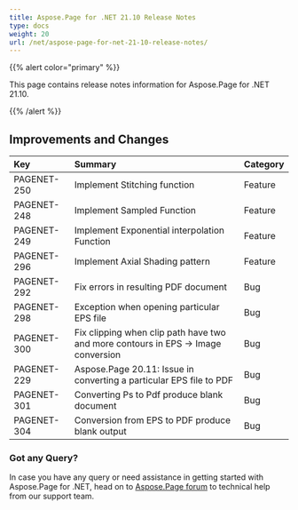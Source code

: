 ```yaml
---
title: Aspose.Page for .NET 21.10 Release Notes
type: docs
weight: 20
url: /net/aspose-page-for-net-21-10-release-notes/
---
```


{{% alert color="primary" %}}

This page contains release notes information for Aspose.Page for .NET 21.10.

{{% /alert %}}
## **Improvements and Changes**

|**Key**|**Summary**|**Category**|
| :- | :- | :- |
|PAGENET-250|Implement Stitching function|Feature|
|PAGENET-248|Implement Sampled Function|Feature|
|PAGENET-249|Implement Exponential interpolation Function|Feature|
|PAGENET-296|Implement Axial Shading pattern|Feature|
|PAGENET-292|Fix errors in resulting PDF document|Bug|
|PAGENET-298|Exception when opening particular EPS file|Bug|
|PAGENET-300|Fix clipping when clip path have two and more contours in EPS -> Image conversion|Bug|
|PAGENET-229|Aspose.Page 20.11: Issue in converting a particular EPS file to PDF|Bug|
|PAGENET-301|Converting Ps to Pdf produce blank document|Bug|
|PAGENET-304|Conversion from EPS to PDF produce blank output|Bug|

### **Got any Query?**
In case you have any query or need assistance in getting started with Aspose.Page for .NET, head on to [Aspose.Page forum](https://forum.aspose.com/c/page/39) to technical help from our support team.
